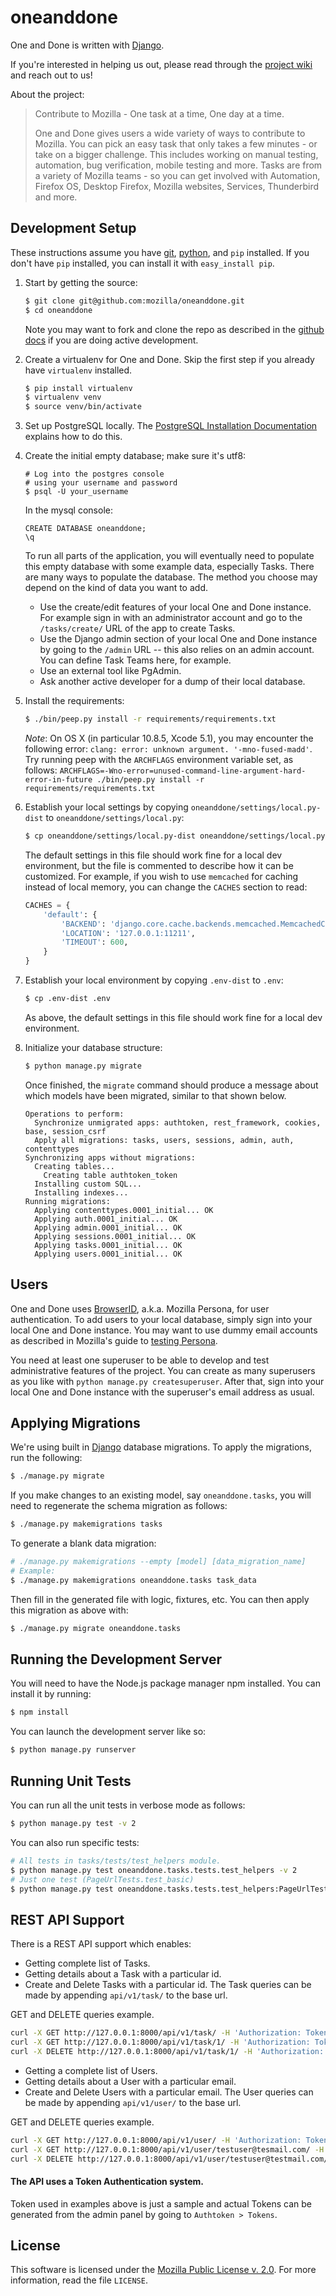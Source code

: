 oneanddone
==========

One and Done is written with [Django][django].

If you're interested in helping us out, please read through the
[project wiki][wiki] and reach out to us!

About the project:
>Contribute to Mozilla - One task at a time, One day at a time.
>
>One and Done gives users a wide variety of ways to contribute to Mozilla. 
>You can pick an easy task that only takes a few minutes - or take on a 
>bigger challenge. This includes working on manual testing, automation, bug 
>verification, mobile testing and more. Tasks are from a variety of Mozilla teams - so you 
>can get involved with Automation, Firefox OS, Desktop Firefox, Mozilla 
>websites, Services, Thunderbird and more.

[django]: http://www.djangoproject.com/
[wiki]: https://wiki.mozilla.org/QA/OneandDone
[persona]: https://developer.mozilla.org/Persona/The_implementor_s_guide/Testing
[django-browserid]: https://github.com/mozilla/django-browserid


Development Setup
-----------------
These instructions assume you have [git][], [python][], and `pip` installed. If
you don't have `pip` installed, you can install it with `easy_install pip`.


1. Start by getting the source:

   ```sh
   $ git clone git@github.com:mozilla/oneanddone.git
   $ cd oneanddone
   ```
   Note you may want to fork and clone the repo as described in the
   [github docs][git-clone] if you are doing active development.

2. Create a virtualenv for One and Done. Skip the first step if you already have
   `virtualenv` installed.

   ```sh
   $ pip install virtualenv
   $ virtualenv venv
   $ source venv/bin/activate
   ```

3. Set up PostgreSQL locally. The [PostgreSQL Installation Documentation][postgres] explains how to do this.
   

4. Create the initial empty database; make sure it's utf8:
   ``` 
   # Log into the postgres console
   # using your username and password
   $ psql -U your_username
   ```
   In the mysql console:
   ```mysql
   CREATE DATABASE oneanddone;
   \q
   ```
   To run all parts of the application, you will eventually need to populate this empty database with some example data, especially Tasks. There are many ways to populate the database. The method you choose may depend on the kind of data you want to add.
      * Use the create/edit features of your local One and Done instance. For example sign in with an administrator account and go to the `/tasks/create/` URL of the app to create Tasks.
      * Use the Django admin section of your local One and Done instance by going to the `/admin` URL -- this also relies on an admin account. You can define Task Teams here, for example.
      * Use an external tool like PgAdmin.
      * Ask another active developer for a dump of their local database.

5. Install the requirements:
   ```sh
   $ ./bin/peep.py install -r requirements/requirements.txt
   ```
   _Note_: On OS X (in particular 10.8.5, Xcode 5.1), you may encounter the following error: `clang: error: unknown argument. '-mno-fused-madd'`. Try running peep with the `ARCHFLAGS` environment variable set, as follows: `ARCHFLAGS=-Wno-error=unused-command-line-argument-hard-error-in-future ./bin/peep.py install -r requirements/requirements.txt` 

6. Establish your local settings by copying `oneanddone/settings/local.py-dist` to
   `oneanddone/settings/local.py`:

   ```sh
   $ cp oneanddone/settings/local.py-dist oneanddone/settings/local.py
   ```
   
   The default settings in this file should work fine for a local dev environment, but the file
   is commented to describe how it can be customized. For example, if you wish to use `memcached` for caching instead of local memory, 
   you can change the `CACHES` section to read:
   ```python
   CACHES = {
       'default': {
           'BACKEND': 'django.core.cache.backends.memcached.MemcachedCache',
           'LOCATION': '127.0.0.1:11211',
           'TIMEOUT': 600,
       }
   }
   ```
   
7. Establish your local environment by copying `.env-dist` to `.env`:
   ```sh
   $ cp .env-dist .env
   ```

   As above, the default settings in this file should work fine for a local dev environment.

8. Initialize your database structure:
   ```sh
   $ python manage.py migrate
   ```

   Once finished, the `migrate` command should produce a message about which models have been migrated, similar to that shown below.

   ```
   Operations to perform:
     Synchronize unmigrated apps: authtoken, rest_framework, cookies, base, session_csrf
     Apply all migrations: tasks, users, sessions, admin, auth, contenttypes
   Synchronizing apps without migrations:
     Creating tables...
       Creating table authtoken_token
     Installing custom SQL...
     Installing indexes...
   Running migrations:
     Applying contenttypes.0001_initial... OK
     Applying auth.0001_initial... OK
     Applying admin.0001_initial... OK
     Applying sessions.0001_initial... OK
     Applying tasks.0001_initial... OK
     Applying users.0001_initial... OK
   ```

Users
-----

One and Done uses [BrowserID][django-browserid], a.k.a. Mozilla Persona, for user authentication. To add users to your local database, simply sign into your local One and Done instance. You may want to use dummy email accounts as described in Mozilla's guide to [testing Persona][persona].

You need at least one superuser to be able to develop and test administrative features of the project. You can create as many superusers as you like with `python manage.py createsuperuser`. After that, sign into your local One and Done instance with the superuser's email address as usual. 


Applying Migrations
-------------------

We're using built in [Django][django] database migrations. To apply the migrations,
run the following:

   ```sh
   $ ./manage.py migrate
   ```

If you make changes to an existing model, say `oneanddone.tasks`, you will need to regenerate the schema migration as follows:

   ```sh
   $ ./manage.py makemigrations tasks
   ```

To generate a blank data migration:

   ```sh
   # ./manage.py makemigrations --empty [model] [data_migration_name]
   # Example:
   $ ./manage.py makemigrations oneanddone.tasks task_data 
   ```

Then fill in the generated file with logic, fixtures, etc. You can then apply this migration as above with:

   ```sh
   $ ./manage.py migrate oneanddone.tasks
   ```


[git]: http://git-scm.com/
[git-clone]: https://help.github.com/articles/fork-a-repo
[python]: http://www.python.org/
[postgres]: http://www.postgresql.org/docs/
[south]: http://south.aeracode.org/


Running the Development Server
------------------------------
You will need to have the Node.js package manager npm installed. You can install it by running:

```sh
$ npm install
```

You can launch the development server like so:

```sh
$ python manage.py runserver
```

Running Unit Tests
------------------
You can run all the unit tests in verbose mode as follows:

```sh
$ python manage.py test -v 2
```
You can also run specific tests:
```sh
# All tests in tasks/tests/test_helpers module.
$ python manage.py test oneanddone.tasks.tests.test_helpers -v 2
# Just one test (PageUrlTests.test_basic)
$ python manage.py test oneanddone.tasks.tests.test_helpers:PageUrlTests.test_basic -v 2

```

REST API Support
----------------
There is a REST API support which enables:

* Getting complete list of Tasks.
* Getting details about a Task with a particular id.
* Create and Delete Tasks with a particular id.
The Task queries can be made by appending `api/v1/task/` to the base url.

GET and DELETE queries example.
```sh
curl -X GET http://127.0.0.1:8000/api/v1/task/ -H 'Authorization: Token d81e33c57b2d9471f4d6849bab3cb233b3b30468'
curl -X GET http://127.0.0.1:8000/api/v1/task/1/ -H 'Authorization: Token d81e33c57b2d9471f4d6849bab3cb233b3b30468'
curl -X DELETE http://127.0.0.1:8000/api/v1/task/1/ -H 'Authorization: Token d81e33c57b2d9471f4d6849bab3cb233b3b30468'
```

* Getting a complete list of Users.
* Getting details about a User with a particular email.
* Create and Delete Users with a particular email.
The User queries can be made by appending `api/v1/user/` to the base url.

GET and DELETE queries example.
```sh
curl -X GET http://127.0.0.1:8000/api/v1/user/ -H 'Authorization: Token d81e33c57b2d9471f4d6849bab3cb233b3b30468'
curl -X GET http://127.0.0.1:8000/api/v1/user/testuser@tesmail.com/ -H 'Authorization: Token d81e33c57b2d9471f4d6849bab3cb233b3b30468'
curl -X DELETE http://127.0.0.1:8000/api/v1/user/testuser@testmail.com/ -H 'Authorization: Token d81e33c57b2d9471f4d6849bab3cb233b3b30468'
```

#### The API uses a Token Authentication system.

Token used in examples above is just a sample and actual Tokens can be generated from the admin panel by going to `Authtoken > Tokens`.


License
-------
This software is licensed under the [Mozilla Public License v. 2.0](http://mozilla.org/MPL/2.0/). For more
information, read the file ``LICENSE``.
